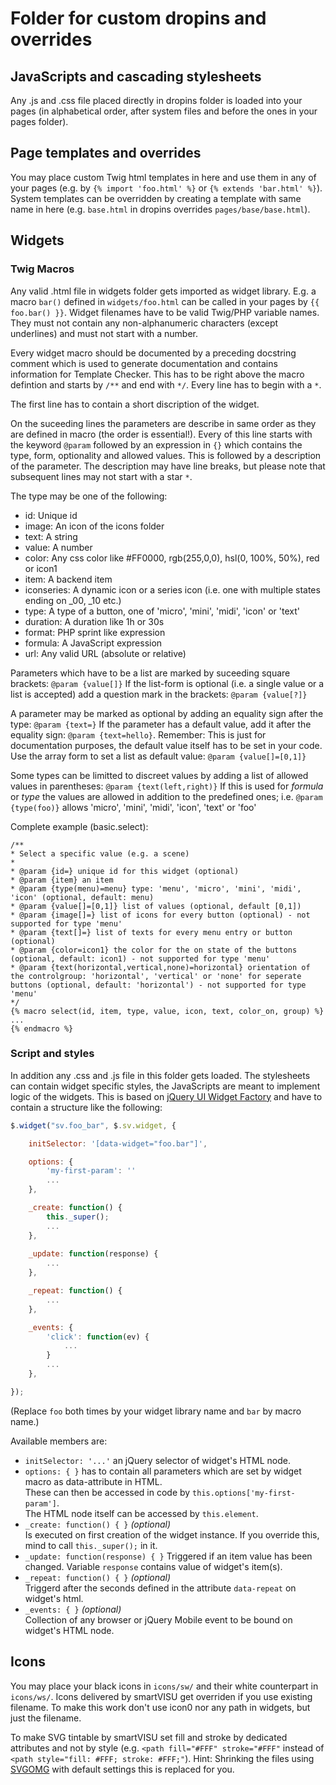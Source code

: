 # Folder for custom dropins and overrides

## JavaScripts and cascading stylesheets
Any .js and .css file placed directly in dropins folder is loaded into your pages (in alphabetical order, after system files and before the ones in your pages folder).

## Page templates and overrides
You may place custom Twig html templates in here and use them in any of your pages (e.g. by `{% import 'foo.html' %}` or `{% extends 'bar.html' %}`).
System templates can be overridden by creating a template with same name in here (e.g. `base.html` in dropins overrides `pages/base/base.html`).

## Widgets

### Twig Macros
Any valid .html file in widgets folder gets imported as widget library. E.g. a macro `bar()` defined in `widgets/foo.html` can be called in your pages by `{{ foo.bar() }}`.
Widget filenames have to be valid Twig/PHP variable names. They must not contain any non-alphanumeric characters (except underlines) and must not start with a number.

Every widget macro should be documented by a preceding docstring comment which is used to generate documentation and contains information for Template Checker.
This has to be right above the macro defintion and starts by `/**` and end with `*/`. Every line has to begin with a `*`.

The first line has to contain a short discription of the widget.

On the suceeding lines the parameters are describe in same order as they are defined in macro (the order is essential!).
Every of this line starts with the keyword `@param` followed by an expression in `{}` which contains the type, form, optionality and allowed values. This is followed by a description of the parameter. The description may have line breaks, but please note that subsequent lines may not start with a star `*`.

The type may be one of the following:
- id: Unique id
- image: An icon of the icons folder
- text: A string
- value: A number
- color: Any css color like #FF0000, rgb(255,0,0), hsl(0, 100%, 50%), red or icon1
- item: A backend item
- iconseries: A dynamic icon or a series icon (i.e. one with multiple states ending on _00, _10 etc.)
- type: A type of a button, one of 'micro', 'mini', 'midi', 'icon' or 'text'
- duration: A duration like 1h or 30s
- format: PHP sprint like expression
- formula: A JavaScript expression
- url: Any valid URL (absolute or relative)

Parameters which have to be a list are marked by suceeding square brackets: `@param {value[]}`
If the list-form is optional (i.e. a single value or a list is accepted) add a question mark in the brackets: `@param {value[?]}`

A parameter may be marked as optional by adding an equality sign after the type: `@param {text=}`
If the parameter has a default value, add it after the equality sign: `@param {text=hello}`. Remember: This is just for documentation purposes, the default value itself has to be set in your code.
Use the array form to set a list as default value: `@param {value[]=[0,1]}`

Some types can be limitted to discreet values by adding a list of allowed values in parentheses: `@param {text(left,right)}`
If this is used for *formula* or *type* the values are allowed in addition to the predefined ones; i.e. `@param {type(foo)}` allows 'micro', 'mini', 'midi', 'icon', 'text' or 'foo'

Complete example (basic.select):
```
/**
* Select a specific value (e.g. a scene)
*
* @param {id=} unique id for this widget (optional)
* @param {item} an item
* @param {type(menu)=menu} type: 'menu', 'micro', 'mini', 'midi', 'icon' (optional, default: menu)
* @param {value[]=[0,1]} list of values (optional, default [0,1])
* @param {image[]=} list of icons for every button (optional) - not supported for type 'menu'
* @param {text[]=} list of texts for every menu entry or button (optional)
* @param {color=icon1} the color for the on state of the buttons (optional, default: icon1) - not supported for type 'menu'
* @param {text(horizontal,vertical,none)=horizontal} orientation of the controlgroup: 'horizontal', 'vertical' or 'none' for seperate buttons (optional, default: 'horizontal') - not supported for type 'menu'
*/
{% macro select(id, item, type, value, icon, text, color_on, group) %}
...
{% endmacro %}
```

### Script and styles
In addition any .css and .js file in this folder gets loaded. The stylesheets can contain widget specific styles, the JavaScripts are meant to implement logic of the widgets. This is based on [jQuery UI Widget Factory](http://api.jqueryui.com/jQuery.widget/) and have to contain a structure like the following:
```JavaScript
$.widget("sv.foo_bar", $.sv.widget, {

	initSelector: '[data-widget="foo.bar"]',

	options: {
		'my-first-param': ''
		...
	},

	_create: function() {
		this._super();
		...
	},
	
	_update: function(response) {
		...
	},

	_repeat: function() {
		...
	},

	_events: {
		'click': function(ev) {
			...
		}
		...
	},

});
```
(Replace `foo` both times by your widget library name and `bar` by macro name.)

Available members are:
* `initSelector: '...'` an jQuery selector of widget's HTML node.
* `options: { }` has to contain all parameters which are set by widget macro as data-attribute in HTML.  
These can then be accessed in code by `this.options['my-first-param']`.  
The HTML node itself can be accessed by `this.element`.
* `_create: function() { }` *(optional)*  
Is executed on first creation of the widget instance. If you override this, mind to call `this._super();` in it.
* `_update: function(response) { }` 
Triggered if an item value has been changed. Variable `response` contains value of widget's item(s).
* `_repeat: function() { }` *(optional)*  
Triggerd after the seconds defined in the attribute `data-repeat` on widget's html.
* `_events: { }` *(optional)*  
Collection of any browser or jQuery Mobile event to be bound on widget's HTML node.
 
## Icons
You may place your black icons in `icons/sw/` and their white counterpart in `icons/ws/`.
Icons delivered by smartVISU get overriden if you use existing filename. To make this work don't use icon0 nor any path in widgets, but just the filename.

To make SVG tintable by smartVISU set fill and stroke by dedicated attributes and not by style (e.g. `<path fill="#FFF" stroke="#FFF"` instead of `<path style="fill: #FFF; stroke: #FFF;"`).
Hint: Shrinking the files using [SVGOMG](https://jakearchibald.github.io/svgomg/) with default settings this is replaced for you.
